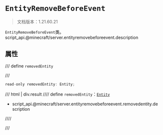 # `EntityRemoveBeforeEvent`

> 文档版本：1.21.60.21

`EntityRemoveBeforeEvent`类。script_api.@minecraft/server.entityremovebeforeevent.description

## 属性

/// define
`removedEntity`


///

```js
read-only removedEntity: Entity;
```

/// html | div.result
//// define
`removedEntity`：[`Entity`](./entity.md)

- script_api.@minecraft/server.entityremovebeforeevent.removedentity.description


////

///

